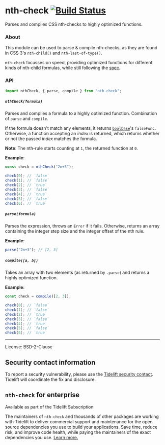 # nth-check [![Build Status](https://travis-ci.org/fb55/nth-check.svg)](https://travis-ci.org/fb55/nth-check)

Parses and compiles CSS nth-checks to highly optimized functions.

### About

This module can be used to parse & compile nth-checks, as they are found in CSS 3's `nth-child()` and `nth-last-of-type()`.

`nth-check` focusses on speed, providing optimized functions for different kinds of nth-child formulas, while still following the [spec](https://www.w3.org/TR/css3-selectors/#nth-child-pseudo).

### API

```js
import nthCheck, { parse, compile } from "nth-check";
```

##### `nthCheck(formula)`

Parses and compiles a formula to a highly optimized function. Combination of `parse` and `compile`.

If the formula doesn't match any elements, it returns [`boolbase`](https://github.com/fb55/boolbase)'s `falseFunc`. Otherwise, a function accepting an _index_ is returned, which returns whether or not the passed _index_ matches the formula.

**Note**: The nth-rule starts counting at `1`, the returned function at `0`.

**Example:**

```js
const check = nthCheck("2n+3");

check(0); // `false`
check(1); // `false`
check(2); // `true`
check(3); // `false`
check(4); // `true`
check(5); // `false`
check(6); // `true`
```

##### `parse(formula)`

Parses the expression, throws an `Error` if it fails. Otherwise, returns an array containing the integer step size and the integer offset of the nth rule.

**Example:**

```js
parse("2n+3"); // [2, 3]
```

##### `compile([a, b])`

Takes an array with two elements (as returned by `.parse`) and returns a highly optimized function.

**Example:**

```js
const check = compile([2, 3]);

check(0); // `false`
check(1); // `false`
check(2); // `true`
check(3); // `false`
check(4); // `true`
check(5); // `false`
check(6); // `true`
```

---

License: BSD-2-Clause

## Security contact information

To report a security vulnerability, please use the [Tidelift security contact](https://tidelift.com/security).
Tidelift will coordinate the fix and disclosure.

## `nth-check` for enterprise

Available as part of the Tidelift Subscription

The maintainers of `nth-check` and thousands of other packages are working with Tidelift to deliver commercial support and maintenance for the open source dependencies you use to build your applications. Save time, reduce risk, and improve code health, while paying the maintainers of the exact dependencies you use. [Learn more.](https://tidelift.com/subscription/pkg/npm-nth-check?utm_source=npm-nth-check&utm_medium=referral&utm_campaign=enterprise&utm_term=repo)
